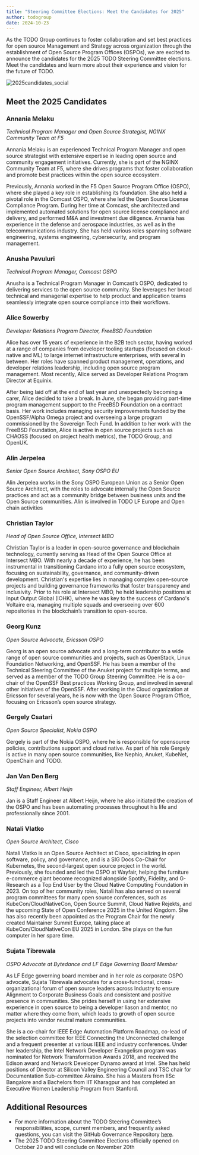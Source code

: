 ```yaml
---
title: "Steering Committee Elections: Meet the Candidates for 2025"
author: todogroup
date: 2024-10-23
---
```


As the TODO Group continues to foster collaboration and set best practices for open source Management and Strategy across organization through the establishment of Open Source Program Offices (OSPOs), 
we are excited to announce the candidates for the 2025 TODO Steering Committee elections. Meet the candidates and learn more about their experience and vision for the future of TODO.

![2025candidates_social](https://github.com/user-attachments/assets/3932a8dc-5f1c-4a48-ac9e-1125d7c504eb)

## Meet the 2025 Candidates

### Annania Melaku

_Technical Program Manager and Open Source Strategist, NGINX Community Team at F5_

Annania Melaku is an experienced Technical Program Manager and open source strategist with extensive expertise in leading open source and community engagement initiatives. Currently,
she is part of the NGINX Community Team at F5, where she drives programs that foster collaboration and promote best practices within the open source ecosystem.

Previously, Annania worked in the F5 Open Source Program Office (OSPO), where she played a key role in establishing its foundation. She also held a pivotal role in the Comcast OSPO, where she led the Open Source License Compliance Program. During her time at Comcast, she architected and implemented automated solutions for open source license compliance and delivery, and performed M&A and investment due diligence. Annania has experience in the defense and aerospace industries, as well as in the telecommunications industry. She has held
various roles spanning software engineering, systems engineering, cybersecurity, and program management.

### Anusha Pavuluri

_Technical Program Manager, Comcast OSPO_

Anusha is a Technical Program Manager in Comcast’s OSPO, dedicated to delivering services to the open source community. She leverages her broad technical and managerial expertise to help product and application teams seamlessly integrate open source compliance into their workflows.

### Alice Sowerby

_Developer Relations Program Director, FreeBSD Foundation_

Alice has over 15 years of experience in the B2B tech sector, having worked at a range of companies from developer tooling startups (focused on cloud-native and ML) to large internet
infrastructure enterprises, with several in between. Her roles have spanned product management, operations, and developer relations leadership, including open source program management. Most recently, Alice served as Developer Relations Program Director at Equinix. 

After being laid off at the end of last year and unexpectedly becoming a carer, Alice decided to take a break. In June, she began providing part-time program management support to the FreeBSD Foundation on a contract basis. Her work includes managing security improvements funded by the OpenSSF/Alpha Omega project and overseeing a large program commissioned by the Sovereign Tech Fund. In addition to her work with the FreeBSD Foundation, Alice is active in open source projects such as CHAOSS (focused on project health metrics), the TODO Group, and OpenUK.

### Alin Jerpelea

_Senior Open Source Architect, Sony OSPO EU_

Alin Jerpelea works in the Sony OSPO European Union as a Senior Open Source Architect, with the roles to advocate internally the Open Source practices and act as a community bridge between business units and the Open Source communities. Alin is involved in TODO LF Europe and Open chain activities

### Christian Taylor

_Head of Open Source Office, Intersect MBO_

Christian Taylor is a leader in open-source governance and blockchain technology, currently serving as Head of the Open Source Office at Intersect MBO. With nearly a decade of experience, he has been instrumental in transitioning Cardano into a fully open source ecosystem, focusing on sustainability, governance, and community-driven development. Christian's expertise lies in managing complex open-source projects and building governance frameworks that foster transparency and inclusivity. Prior to his role at Intersect MBO, he held leadership positions at Input Output Global (IOHK), where he was key to the success of Cardano's Voltaire era, managing multiple squads and overseeing over 600 repositories in the blockchain’s transition to open-source.

### Georg Kunz

_Open Source Advocate, Ericsson OSPO_

Georg is an open source advocate and a long-term contributor to a wide range of open source communities and projects, such as OpenStack, Linux Foundation Networking, and OpenSSF. He has been a member of the Technical Steering Committee of the Anuket project for multiple terms, and served as a member of the TODO Group Steering Committee. He is a co-chair of the OpenSSF Best practices Working Group, and involved in several other initiatives of the OpenSSF. After working in the Cloud organization at Ericsson for several years, he is now with the Open Source Program Office, focusing on Ericsson’s open source strategy.

### Gergely Csatari

_Open Source Specialist, Nokia OSPO_

Gergely is part of the Nokia OSPO, where he is responsible for opensource policies, contributions support and cloud native. As part of his role Gergely is active in many open source communities, like Nephio, Anuket, KubeNet, OpenChain and TODO.

### Jan Van Den Berg

_Staff Engineer, Albert Heijn_

Jan is a Staff Engineer at Albert Heijn, where he also initiated the creation of the OSPO and has been automating processes throughout his life and professionally since 2001.

### Natali Vlatko

_Open Source Architect, Cisco_

Natali Vlatko is an Open Source Architect at Cisco, specializing in open software, policy, and governance, and is a SIG Docs Co-Chair for Kubernetes, the second-largest open source project in the world. Previously, she founded and led the OSPO at Wayfair, helping the furniture e-commerce giant become recognized alongside Spotify, Fidelity, and G-Research as a Top End User by the Cloud Native Computing Foundation in 2023. On top of her community roles, Natali has also served on several program committees for many open source conferences, such as KubeCon/CloudNativeCon, Open Source Summit, Cloud Native Rejekts, and the upcoming State of Open Conference 2025 in the United Kingdom. She has also recently been appointed as the Program Chair for the newly created Maintainer Summit Europe, taking place at KubeCon/CloudNativeCon EU 2025 in London. She plays on the fun computer in her spare time.

### Sujata Tibrewala

_OSPO Advocate at Bytedance and LF Edge Governing Board Member_

As LF Edge governing board member and in her role as corporate OSPO advocate, Sujata Tibrewala advocates for a cross-functional, cross-organizational forum of open source leaders across Industry to ensure Alignment to Corporate Business Goals and consistent and positive presence in communities. She prides herself in using her extensive experience in open source to being a developer liason and mentor, no matter where they come from, which leads to growth of open source projects into vendor neutral mature communities. 

She is a co-chair for IEEE Edge Automation Platform Roadmap, co-lead of the selection committee for IEEE Connecting the Unconnected challenge and a frequent presenter at various IEEE and industry conferences. Under her leadership, the Intel Network Developer Evangelism program was nominated for Network Transformation Awards 2018, and received the Edison award and Network Developer Dynamo award at Intel. She has held positions of Director at Silicon Valley Engineering Council and TSC chair for Documentation Sub-committee Akraino. She has a Masters from IISc Bangalore and a Bachelors from IIT Kharagpur and has completed an Executive Women Leadership Program from Stanford.


## Additional Resources

- For more information about the TODO Steering Committee’s responsibilities, scope, current members, and frequently asked questions, you can visit the GitHub Governance Repository [here](https://github.com/todogroup/governance?tab=readme-ov-file#-todo-group-governance-repo).
- The 2025 TODO Steering Committee Elections officially opened on October 20 and will conclude on November 20th



